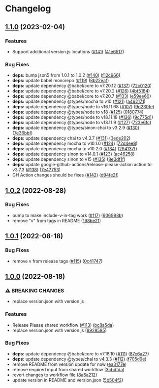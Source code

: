 # Changelog

## [1.1.0](https://github.com/dimensionalpocket/development-js/compare/1.0.2...1.1.0) (2023-02-04)


### Features

* Support additional version.js locations ([#141](https://github.com/dimensionalpocket/development-js/issues/141)) ([41e6517](https://github.com/dimensionalpocket/development-js/commit/41e6517e1024c1db22590edeaf1cce5efcd6dea4))


### Bug Fixes

* **deps:** bump json5 from 1.0.1 to 1.0.2 ([#140](https://github.com/dimensionalpocket/development-js/issues/140)) ([f12c966](https://github.com/dimensionalpocket/development-js/commit/f12c966cb6227f95b2f1282aaa0e1668b16547ed))
* **deps:** update babel monorepo ([#119](https://github.com/dimensionalpocket/development-js/issues/119)) ([8b22eaf](https://github.com/dimensionalpocket/development-js/commit/8b22eaf04467239f3d76cf8dc850052fc5338939))
* **deps:** update dependency @babel/core to v7.20.12 ([#137](https://github.com/dimensionalpocket/development-js/issues/137)) ([72c0120](https://github.com/dimensionalpocket/development-js/commit/72c0120ec963fec4d3619c1fc1c12ebd3296e047))
* **deps:** update dependency @babel/core to v7.20.2 ([#126](https://github.com/dimensionalpocket/development-js/issues/126)) ([4bf5184](https://github.com/dimensionalpocket/development-js/commit/4bf5184944e9d6d470001ba32bd2fab67dd0768f))
* **deps:** update dependency @babel/core to v7.20.7 ([#133](https://github.com/dimensionalpocket/development-js/issues/133)) ([e59ee60](https://github.com/dimensionalpocket/development-js/commit/e59ee604b722aa4efc94dc08fa5708c5b8e293f0))
* **deps:** update dependency @types/mocha to v10 ([#121](https://github.com/dimensionalpocket/development-js/issues/121)) ([a462171](https://github.com/dimensionalpocket/development-js/commit/a46217135e4ab3927609aa46139a76665e2f4005))
* **deps:** update dependency @types/node to v16.11.68 ([#107](https://github.com/dimensionalpocket/development-js/issues/107)) ([9d230fe](https://github.com/dimensionalpocket/development-js/commit/9d230fed74cc6a16c4ad3e2f34d4623dde565fef))
* **deps:** update dependency @types/node to v18 ([#125](https://github.com/dimensionalpocket/development-js/issues/125)) ([0180774](https://github.com/dimensionalpocket/development-js/commit/018077480aa80acad1952eda6eb9bacefc4ce465))
* **deps:** update dependency @types/node to v18.11.18 ([#136](https://github.com/dimensionalpocket/development-js/issues/136)) ([9c775d1](https://github.com/dimensionalpocket/development-js/commit/9c775d19e5aa596ce35eebc94e13055d4b8c2daa))
* **deps:** update dependency @types/node to v18.11.9 ([#127](https://github.com/dimensionalpocket/development-js/issues/127)) ([723e6fc](https://github.com/dimensionalpocket/development-js/commit/723e6fc4021b1631ee4e82fa7af14027c591f004))
* **deps:** update dependency @types/sinon-chai to v3.2.9 ([#130](https://github.com/dimensionalpocket/development-js/issues/130)) ([7e36bbf](https://github.com/dimensionalpocket/development-js/commit/7e36bbfd8da2ca38ff79211bba2a4450828941dd))
* **deps:** update dependency chai to v4.3.7 ([#131](https://github.com/dimensionalpocket/development-js/issues/131)) ([3ede202](https://github.com/dimensionalpocket/development-js/commit/3ede202414028d736ffd55fd8a675caa4ff7be7f))
* **deps:** update dependency mocha to v10.1.0 ([#124](https://github.com/dimensionalpocket/development-js/issues/124)) ([72d4ee8](https://github.com/dimensionalpocket/development-js/commit/72d4ee885d27d5ca7cfdf439af38487f09d21ae5))
* **deps:** update dependency mocha to v10.2.0 ([#134](https://github.com/dimensionalpocket/development-js/issues/134)) ([294137f](https://github.com/dimensionalpocket/development-js/commit/294137fd4118b4eb5fc1f77432bdf3c6e53c3487))
* **deps:** update dependency sinon to v14.0.1 ([#123](https://github.com/dimensionalpocket/development-js/issues/123)) ([ac46258](https://github.com/dimensionalpocket/development-js/commit/ac462580c05ef2eabf01527f87e6e14fa88055c0))
* **deps:** update dependency sinon to v15 ([#135](https://github.com/dimensionalpocket/development-js/issues/135)) ([8e3df1f](https://github.com/dimensionalpocket/development-js/commit/8e3df1f2bf0cf3dbbcaf36d8b04384ec6215f23b))
* **deps:** update google-github-actions/release-please-action action to v3.7.3 ([#138](https://github.com/dimensionalpocket/development-js/issues/138)) ([7e47753](https://github.com/dimensionalpocket/development-js/commit/7e477531ac78b8e4328ac99a97331dc7142d5afa))
* GH Action changes should be fixes ([#142](https://github.com/dimensionalpocket/development-js/issues/142)) ([d94fe2f](https://github.com/dimensionalpocket/development-js/commit/d94fe2f90e60a6756d0d759757889eb29bf5114c))

## [1.0.2](https://github.com/dimensionalpocket/development-js/compare/v1.0.1...1.0.2) (2022-08-28)


### Bug Fixes

* bump to make include-v-in-tag work ([#117](https://github.com/dimensionalpocket/development-js/issues/117)) ([606998b](https://github.com/dimensionalpocket/development-js/commit/606998b1f585af8c1e71d23182e6015185800bf8))
* remove "v" from tags in README ([198be21](https://github.com/dimensionalpocket/development-js/commit/198be212c0a3ac1e7a3357244d3f1abc9c1ef1b7))

## [1.0.1](https://github.com/dimensionalpocket/development-js/compare/v1.0.0...v1.0.1) (2022-08-18)


### Bug Fixes

* remove v from release tags ([#115](https://github.com/dimensionalpocket/development-js/issues/115)) ([0c41747](https://github.com/dimensionalpocket/development-js/commit/0c417472b4ea36f6c21a63218519faacc1af7e09))

## [1.0.0](https://github.com/dimensionalpocket/development-js/compare/0.7.0...v1.0.0) (2022-08-18)


### ⚠ BREAKING CHANGES

* replace version.json with version.js

### Features

* Release Please shared workflow ([#113](https://github.com/dimensionalpocket/development-js/issues/113)) ([bc8a5da](https://github.com/dimensionalpocket/development-js/commit/bc8a5da7c455a4f66756d4288d80fde9c5667e91))
* replace version.json with version.js ([8928585](https://github.com/dimensionalpocket/development-js/commit/8928585a02a3710cdb1f55b03b42349c0f8d3ad3))


### Bug Fixes

* **deps:** update dependency @babel/core to v7.18.10 ([#111](https://github.com/dimensionalpocket/development-js/issues/111)) ([87c6a27](https://github.com/dimensionalpocket/development-js/commit/87c6a27edd087f3fa737c844e1abb9ab958fe143))
* **deps:** update dependency @types/chai to v4.3.3 ([#112](https://github.com/dimensionalpocket/development-js/issues/112)) ([f705d9e](https://github.com/dimensionalpocket/development-js/commit/f705d9ec303a270e2f1cf3869989bdcc2c2cfe10))
* remove README from version update for now ([ea3177e](https://github.com/dimensionalpocket/development-js/commit/ea3177eec0c07c1eb279c3f03024c8298671ef4f))
* remove required input from shared workflow ([3cbdfda](https://github.com/dimensionalpocket/development-js/commit/3cbdfda5ff0017d48a67c1f74d19d29d3660f011))
* revert changes to workflow file ([8a6a212](https://github.com/dimensionalpocket/development-js/commit/8a6a2123e002310a457c631ad85e3dd771d3476e))
* update version in README and version.json ([5b504f2](https://github.com/dimensionalpocket/development-js/commit/5b504f2b016803cc828430b8b063ec9c311e5fe0))
